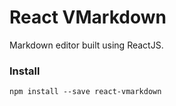 # React VMarkdown

Markdown editor built using ReactJS.

### Install

```
npm install --save react-vmarkdown
```
